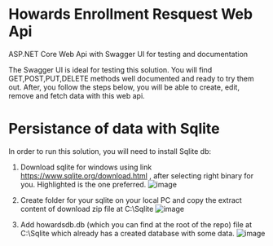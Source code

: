 # Howards Enrollment Resquest Web Api
ASP.NET Core Web Api with Swagger UI for testing and documentation

The Swagger UI is ideal for testing this solution. You will find GET,POST,PUT,DELETE methods well documented and ready to try them out. After, you follow the steps below, you will be able to create, edit, remove and fetch data with this web api.


# Persistance of data with Sqlite

In order to run this solution, you will need to install Sqlite db:

1. Download sqlite for windows using link https://www.sqlite.org/download.html , after selecting right binary for you. Highlighted is the one preferred.
![image](https://user-images.githubusercontent.com/40918494/122138192-36439a80-ce14-11eb-9384-6b8adc8a2c04.png)

2. Create folder for your sqlite on your local PC and copy the extract content of download zip file at C:\Sqlite
![image](https://user-images.githubusercontent.com/40918494/122138273-62f7b200-ce14-11eb-90e2-545fd4e5e91d.png)

3. Add howardsdb.db (which you can find at the root of the repo) file at C:\Sqlite which already has a created database with some data.
![image](https://user-images.githubusercontent.com/40918494/122138336-87ec2500-ce14-11eb-92b7-daaec5031f6e.png)



